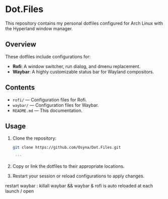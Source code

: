 # Dot.Files

This repository contains my personal dotfiles configured for Arch Linux with the Hyperland window manager.

## Overview

These dotfiles include configurations for:

- **Rofi**: A window switcher, run dialog, and dmenu replacement.
- **Waybar**: A highly customizable status bar for Wayland compositors.

## Contents

- `rofi/` — Configuration files for Rofi.
- `waybar/` — Configuration files for Waybar.
- `README.md` — This documentation.

## Usage

1. Clone the repository:

   ```bash
   git clone https://github.com/Osyna/Dot.Files.git

    '''

2. Copy or link the dotfiles to their appropriate locations.

3. Restart your session or reload configurations to apply changes.

restart waybar : killall waybar && waybar & 
rofi is auto reloaded at each launch / open
